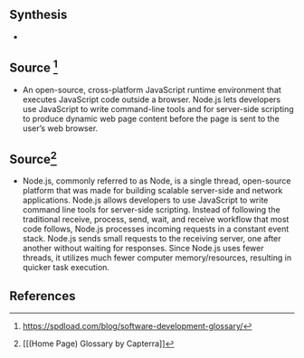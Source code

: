 ## Synthesis
- 
## Source [^1]
- An open-source, cross-platform JavaScript runtime environment that executes JavaScript code outside a browser. Node.js lets developers use JavaScript to write command-line tools and for server-side scripting to produce dynamic web page content before the page is sent to the user’s web browser.
## Source[^2]
- Node.js, commonly referred to as Node, is a single thread, open-source platform that was made for building scalable server-side and network applications. Node.js allows developers to use JavaScript to write command line tools for server-side scripting. Instead of following the traditional receive, process, send, wait, and receive workflow that most code follows, Node.js processes incoming requests in a constant event stack. Node.js sends small requests to the receiving server, one after another without waiting for responses. Since Node.js uses fewer threads, it utilizes much fewer computer memory/resources, resulting in quicker task execution.
## References

[^1]: https://spdload.com/blog/software-development-glossary/
[^2]: [[(Home Page) Glossary by Capterra]]
